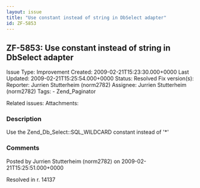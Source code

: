 ```yaml
---
layout: issue
title: "Use constant instead of string in DbSelect adapter"
id: ZF-5853
---
```


ZF-5853: Use constant instead of string in DbSelect adapter
-----------------------------------------------------------

 Issue Type: Improvement Created: 2009-02-21T15:23:30.000+0000 Last Updated: 2009-02-21T15:25:54.000+0000 Status: Resolved Fix version(s): 
 Reporter:  Jurrien Stutterheim (norm2782)  Assignee:  Jurrien Stutterheim (norm2782)  Tags: - Zend\_Paginator
 
 Related issues: 
 Attachments: 
### Description

Use the Zend\_Db\_Select::SQL\_WILDCARD constant instead of '\*'

 

 

### Comments

Posted by Jurrien Stutterheim (norm2782) on 2009-02-21T15:25:51.000+0000

Resolved in r. 14137

 

 